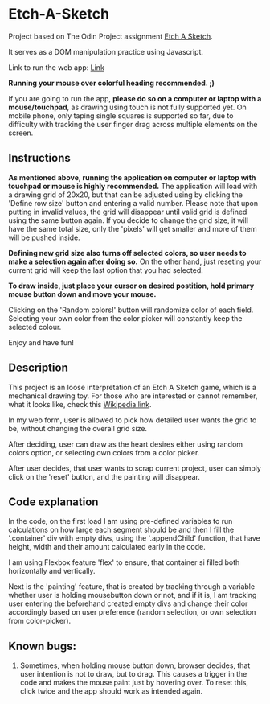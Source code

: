 # Etch-A-Sketch
Project based on The Odin Project assignment [Etch A Sketch](https://www.theodinproject.com/lessons/foundations-etch-a-sketch).

It serves as a DOM manipulation practice using Javascript. 

Link to run the web app: [Link](https://jandatom.github.io/etch-a-sketch/)

**Running your mouse over colorful heading recommended. ;)**

If you are going to run the app, **please do so on a computer or laptop with a mouse/touchpad**, as drawing using touch is not fully supported yet. On mobile phone, only taping single squares is supported so far, due to difficulty with tracking the user finger drag across multiple elements on the screen.

## Instructions

**As mentioned above, running the application on computer or laptop with touchpad or mouse is highly recommended.** 
The application will load with a drawing grid of 20x20, but that can be adjusted using by clicking the 'Define row size' button and entering a valid number. Please note that upon putting in invalid values, the grid will disappear until valid grid is defined using the same button again. 
If you decide to change the grid size, it will have the same total size, only the 'pixels' will get smaller and more of them will be pushed inside. 

**Defining new grid size also turns off selected colors, so user needs to make a selection again after doing so.**
On the other hand, just reseting your current grid will keep the last option that you had selected.

**To draw inside, just place your cursor on desired postition, hold primary mouse button down and move your mouse.**

Clicking on the 'Random colors!' button will randomize color of each field.
Selecting your own color from the color picker will constantly keep the selected colour.

Enjoy and have fun!

## Description

This project is an loose interpretation of an Etch A Sketch game, which is a mechanical drawing toy. For those who are interested or cannot remember, what it looks like, check this [Wikipedia link](https://en.wikipedia.org/wiki/Etch_A_Sketch).

In my web form, user is allowed to pick how detailed user wants the grid to be, without changing the overall grid size. 

After deciding, user can draw as the heart desires either using random colors option, or selecting own colors from a color picker. 

After user decides, that user wants to scrap current project, user can 
simply click on the 'reset' button, and the painting will disappear.

## Code explanation

In the code, on the first load I am using pre-defined variables to run calculations on how large each segment should be and then I fill the '.container' div with empty divs, using the '.appendChild' function, that have height, width and their amount calculated early in the code.

I am using Flexbox feature 'flex' to ensure, that container si filled both horizontally and vertically.

Next is the 'painting' feature, that is created by tracking through a variable whether user is holding mousebutton down or not, and if it is, I am tracking user entering the beforehand created empty divs and change their color accordingly based on user preference (random selection, or own selection from color-picker).

## Known bugs:

1. Sometimes, when holding mouse button down, browser decides, that user intention is not to draw, but to drag. This causes a trigger in the code and makes the mouse paint just by hovering over.
To reset this, click twice and the app should work as intended again. 




